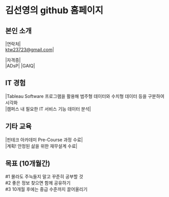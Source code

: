 # 김선영의 github 홈페이지
## 본인 소개

|연락처| <br>
ktw23723@gmail.com|

|자격증| <br>
|ADsP|
|GAIQ|

## IT 경험
|Tableau Software 프로그램을 활용해 범주형 데이터와 수치형 데이터 등을 구분하여 시각화<br>
|캠퍼스 내 필요한 IT 서비스 기능 데이터 분석|

## 기타 교육 
|핀테크 아카데미 Pre-Course 과정 수료|  <br>
|계획! 안정된 삶을 위한 재무설계 수료| <br>

## 목표 (10개월간) 
#1 몰라도 주늑들지 말고 꾸준히 공부할 것 <br>
#2 좋은 정보 찾으면 함께 공유하기   <br>
#3 10개월 후에는 중급 수준까지 끌어올리기 <br>


